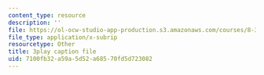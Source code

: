 ```yaml
---
content_type: resource
description: ''
file: https://ol-ocw-studio-app-production.s3.amazonaws.com/courses/8-333-statistical-mechanics-i-statistical-mechanics-of-particles-fall-2013/7100fb32a59a5d52a68570fd5d723082_QmV7FOXijMo.vtt
file_type: application/x-subrip
resourcetype: Other
title: 3play caption file
uid: 7100fb32-a59a-5d52-a685-70fd5d723082
---
```


